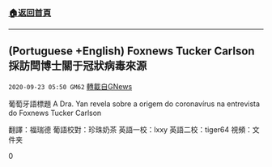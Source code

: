 ###  [:house:返回首頁](https://github.com/ourhimalayas/txt)
---

## (Portuguese +English) Foxnews Tucker Carlson採訪閆博士關于冠狀病毒來源
`2020-09-23 05:50 GM62` [轉載自GNews](https://gnews.org/zh-hant/379409/)

葡萄牙語標題 A Dra. Yan revela sobre a origem do coronavírus na entrevista do Foxnews Tucker Carlson

翻譯：福瑞德 葡語校對：珍珠奶茶
英語一校：lxxy 英語二校：tiger64
視頻：文件夹

0
